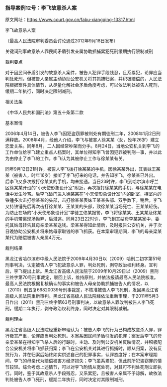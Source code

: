### 指导案例12号：李飞故意杀人案
原文网址：https://www.court.gov.cn/fabu-xiangqing-13317.html

李飞故意杀人案

（最高人民法院审判委员会讨论通过2012年9月18日发布）

关键词刑事故意杀人罪民间矛盾引发亲属协助抓捕累犯死刑缓期执行限制减刑

裁判要点

对于因民间矛盾引发的故意杀人案件，被告人犯罪手段残忍，且系累犯，论罪应当判处死刑，但被告人亲属主动协助公安机关将其抓捕归案，并积极赔偿的，人民法院根据案件具体情节，从尽量化解社会矛盾角度考虑，可以依法判处被告人死刑，缓期二年执行，同时决定限制减刑。

相关法条

《中华人民共和国刑法》第五十条第二款

基本案情

2006年4月14日，被告人李飞因犯盗窃罪被判处有期徒刑二年，2008年1月2日刑满释放。2008年4月，经他人介绍，李飞与被害人徐某某（女，殁年26岁）建立恋爱关系。同年8月，二人因经常吵架而分手。8月24日，当地公安机关到李飞的工作单位给李飞建立重点人档案时，其单位得知李飞曾因犯罪被判刑一事，并以此为由停止了李飞的工作。李飞认为其被停止工作与徐某某有关。

同年9月12日21时许，被告人李飞拨打徐某某的手机，因徐某某外出，其表妹王某某（被害人，时年16岁）接听了李飞打来的电话，并告知李飞，徐某某已外出。后李飞又多次拨打徐某某的手机，均未接通。当日23时许，李飞到哈尔滨市呼兰区徐某某开设的"小天使形象设计室"附近，再次拨打徐某某的手机，与徐某某在电话中发生吵骂。后李飞破门进入徐某某在"小天使形象设计室"内的卧室，持室内的铁锤多次击打徐某某的头部，击打徐某某表妹王某某头部、双手数下。稍后，李飞又持铁锤先后再次击打徐某某、王某某的头部，致徐某某当场死亡、王某某轻伤。为防止在场的"小天使形象设计室"学徒工佟某报警，李飞将徐某某、王某某及佟某的手机带离现场抛弃，后潜逃。同月23日22时许，李飞到其姑母李某某家中，委托其姑母转告其母亲梁某某送钱。梁某某得知此情后，及时报告公安机关，并于次日晚协助公安机关将来姑母家取钱的李飞抓获。在本案审理期间，李飞的母亲梁某某代为赔偿被害人亲属4万元。

裁判结果

黑龙江省哈尔滨市中级人民法院于2009年4月30日以（2009）哈刑二初字第51号刑事判决，认定被告人李飞犯故意杀人罪，判处死刑，剥夺政治权利终身。宣判后，李飞提出上诉。黑龙江省高级人民法院于2009年10月29日以（2009）黑刑三终字第70号刑事裁定，驳回上诉，维持原判，并依法报请最高人民法院核准。最高人民法院根据复核确认的事实和被告人母亲协助抓捕被告人的情况，以（2010）刑五复66820039号刑事裁定，不核准被告人李飞死刑，发回黑龙江省高级人民法院重新审判。黑龙江省高级人民法院经依法重新审理，于2011年5月3日作出（2011）黑刑三终字第63号刑事判决，以故意杀人罪改判被告人李飞死刑，缓期二年执行，剥夺政治权利终身，同时决定对其限制减刑。

裁判理由

黑龙江省高级人民法院经重新审理认为：被告人李飞的行为已构成故意杀人罪，罪行极其严重，论罪应当判处死刑。本案系因民间矛盾引发的犯罪；案发后李飞的母亲梁某某在得知李飞杀人后的行踪时，主动、及时到公安机关反映情况，并积极配合公安机关将李飞抓获归案；李飞在公安机关对其进行抓捕时，顺从归案，没有反抗行为，并在归案后始终如实供述自己的犯罪事实，认罪态度好；在本案审理期间，李飞的母亲代为赔偿被害方经济损失；李飞虽系累犯，但此前所犯盗窃罪的情节较轻。综合考虑上述情节，可以对李飞酌情从宽处罚，对其可不判处死刑立即执行。同时，鉴于其故意杀人手段残忍，又系累犯，且被害人亲属不予谅解，故依法判处被告人李飞死刑，缓期二年执行，同时决定对其限制减刑。

